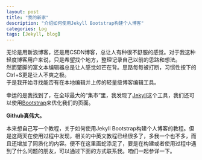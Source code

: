 ```yaml
---
layout: post
title: "我的新家"
description: "介绍如何使用Jekyll Bootstrap构建个人博客"
categories: Log
tags: [Jekyll, blog]
---
```


无论是用新浪博客，还是用CSDN博客，总让人有种很不舒服的感觉。对于我这种轻度博客用户来说，只是希望找个地方，整理记录自己以前的思路和想法。  
然而蹩脚的富文本编辑器总是让人感觉如芒在背。思路每每被打断，习惯性按下的Ctrl+S更是让人不爽之极。  
于是我开始寻找能否有在本地编辑并上传的轻量级博客编辑工具。

幸运的是我找到了，在全球最大的“集市”里，我发现了[Jekyll](http://jekyllrb.com/)这个工具，我们还可以使用[Bootstrap](http://twitter.github.io/bootstrap/)来优化我们的页面。  

**Github真伟大。**  

本来想自己写一个教程，关于如何使用Jekyll Bootstrap构建个人博客的教程。但是这两天在使用过程中发现，相关的中英文教程已经很多了，多我一个也不多，而且还增加了同质化的内容。便不在这里画蛇添足了，要是在构建或者使用过程中遇到了什么问题的朋友，可以通过下面的方式联系我。咱们一起参详一下。  

	
